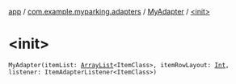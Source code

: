 [app](../../index.md) / [com.example.myparking.adapters](../index.md) / [MyAdapter](index.md) / [&lt;init&gt;](./-init-.md)

# &lt;init&gt;

`MyAdapter(itemList: `[`ArrayList`](https://kotlinlang.org/api/latest/jvm/stdlib/kotlin.collections/-array-list/index.html)`<ItemClass>, itemRowLayout: `[`Int`](https://kotlinlang.org/api/latest/jvm/stdlib/kotlin/-int/index.html)`, listener: ItemAdapterListener<ItemClass>)`